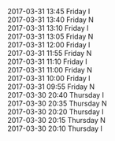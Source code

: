 2017-03-31 13:45 Friday  I  
2017-03-31 13:40 Friday  N  
2017-03-31 13:10 Friday  I  
2017-03-31 13:05 Friday  N  
2017-03-31 12:00 Friday  I  
2017-03-31 11:55 Friday  N  
2017-03-31 11:10 Friday  I  
2017-03-31 11:00 Friday  N  
2017-03-31 10:00 Friday  I  
2017-03-31 09:55 Friday  N  
2017-03-30 20:40 Thursday  I  
2017-03-30 20:35 Thursday  N  
2017-03-30 20:20 Thursday  I  
2017-03-30 20:15 Thursday  N  
2017-03-30 20:10 Thursday  I  
